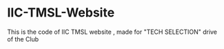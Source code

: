 # IIC-TMSL-Website
This is the code of IIC TMSL website , made for "TECH SELECTION" drive of the Club

